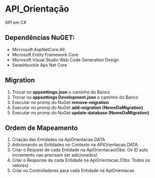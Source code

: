 # API_Orientação
API em C#

<h2>Dependências NuGET:</h2>
<ul>
  <li>Mircrosoft AspNetCore.All</li>
  <li>Microsoft Entity Framework Core</li>
  <li>Microsoft Visual Studio Web Code Generation Design</li>
  <li>Swashbuckle Aps Net Core</li>
</ul>

<h2>Migration</h2>
<ol>
  <li>Trocar no <b>appsettings.json</b> o caminho do Banco</li>
  <li>Trocar no <b>appsettings Development.json</b> o caminho do Banco</li>
  <li>Executar no promp do NuGet <b>remove-migration</b></li>
  <li>Executar no promp do NuGet <b>add-migration (NomeDaMigration)</b></li>
  <li>Executar no promp do NuGet <b>update-database (NomeDaMigration)</b></li>
</ol>
    
<h2>Ordem de Mapeamento</h2>
<ol>
  <li>Criação das Entidades na ApiOrientacao.DATA</li>
  <li>Adicionando as Entidades no Contexto na APIOrientacao.DATA</li>
  <li>Criar o Request de cada Entidade na ApiOrientacao(Obs: Os ID auto incremento nao precisam ser adicionados)</li>
  <li>Criar o Response de cada Entidade na ApiOrientacao.(Obs: Todos os valores)</li>
  <li>Criar os Controlladores para cada Entidade na ApiOrientacao</li>
</ol>
